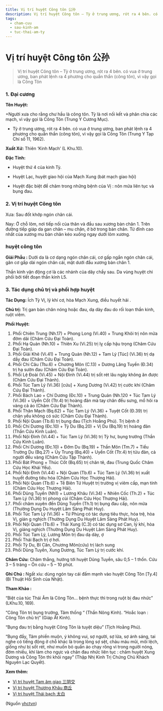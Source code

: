 ```yaml
---
title: Vị trí huyệt Công tôn 公孙
description: Vị trí huyệt Công tôn – Tỳ ở trung ương, rót ra 4 bên. có vua ở trung ương, ban phát lệnh ra 4 phương cho quần thần (công tôn), vì vậy gọi là Công Tôn
tags:
  - cham-cuu
  - sau-kinh-am
  - tuc-thai-am-ty
---
```


# Vị trí huyệt Công tôn 公孙 

> Vị trí huyệt Công tôn – Tỳ ở trung ương, rót ra 4 bên. có vua ở trung ương, ban phát lệnh ra 4 phương cho quần thần (công tôn), vì vậy gọi là Công Tôn

### 1. Đại cương

**Tên Huyệt:**

+Người xưa cho rằng chư hầu là công tôn. Tỳ là nơi nối kết và phân chia các mạch, vì vậy gọi là Công Tôn (Trung Y Cương Mục).

+ Tỳ ở trung ương, rót ra 4 bên. có vua ở trung ương, ban phát lệnh ra 4 phương cho quần thần (công tôn), vì vậy gọi là Công Tôn (Trung Y Tạp Chí số 11, 1962).

**Xuất Xứ:** Thiên ‘Kinh Mạch’ (L Khu.10).

**Đặc Tính:**

+ Huyệt thứ 4 của kinh Tỳ.

+ Huyệt Lạc, huyệt giao hội của Mạch Xung (bát mạch giao hội)

+ Huyệt đặc biệt để châm trong những bệnh của Vị : nôn mửa liên tục và bụng đau.

### 2. Vị trí huyệt Công tôn

Xưa: Sau đốt khớp ngón chân cái.

Nay: Ở chỗ lõm, nơi tiếp nối của thân và đầu sau xương bàn chân 1. Trên đường tiếp giáp da gan chân – mu chân, ở bờ trong bàn chân. Từ đỉnh cao nhất của xương mu bàn chân kéo xuống ngay dưới lõm xương.

### huyệt công tôn

**Giải Phẫu :** Dưới da là cơ dạng ngón chân cái, cơ gấp ngắn ngón chân cái, gân cơ gấp dài ngón chân cái, mặt dưới đầu xương bàn chân 1.

Thần kinh vận động cơ là các nhánh của dây chầy sau. Da vùng huyệt chi phối bởi tiết đoạn thần kinh L5.

### 3. Tác dụng chủ trị và phối hợp huyệt

**Tác Dụng:** Ích Tỳ Vị, lý khí cơ, hòa Mạch Xung, điều huyết hải .

**Chủ trị:** Trị gan bàn chân nóng hoặc đau, dạ dày đau do rối loạn thần kinh, ruột viêm.

**Phối Huyệt:**

1. Phối Chiên Trung (Nh.17) + Phong Long (Vi.40) + Trung Khôi trị nôn mửa đờm dãi (Châm Cứu Đại Toàn).
2. Phối Hạ Quản (Nh.10) + Thiên Xu (Vi.25) trị lỵ cấp hậu trọng (Châm Cứu Đại Toàn).
3. Phối Giải Khê (Vi.41) + Trung Quản (Nh.12) + Tam Lý [Túc] (Vi.36) trị dạ dầy đau (Châm Cứu Đại Toàn).
4. Phối Chi Câu (Ttu.6) + Chương Môn (C.13) + Dương Lăng Tuyền (Đ.34) trị hạ sườn đau (Châm Cứu Đại Toàn).
5. Phối Lệ Đoài (Vi.45) + Nội Đình (Vi.44) trị sốt rét lâu ngày không ăn được (Châm Cứu Đại Thành).
6. Phối Túc Tam Lý (Vi.36) [cứu] + Xung Dương (Vi.42) trị cước khí (Châm Cứu Đại Thành).
7. Phối Bách Lao + Chí Dương (Đc.10) + Trung Quản (Nh.120 + Túc Tam Lý (Vi.36) + Uyển Cốt (Ttr.4) trị hoàng đản mà tay chân đều sưng, mồ hôi ra vàng cả áo (Châm Cứu Đại Thành).
8. Phối Thân Mạch (Bq.62) + Túc Tam Lý (Vi.36) + Tuyệt Cốt (Đ.39) trị chân yếu không có sức (Châm Cứu Đại Thành).
9. Phối Nội Quan (Tb.6) trị bụng đau (Tịch Hoằng Phú). Trị bệnh ở
10. Phối Chí Dương (Đc.10) + Tỳ Du (Bq.20) + Vị Du (Bq.19) trị hoàng đản (Thần Cứu Kinh Luân).
11. Phối Nội Đình (Vi.44) + Túc Tam Lý (Vi.36) trị Tỳ hư, bụng trướng (Thần Cứu Kinh Luân).
12. Phối Chí Dương (Đc.10) + Đởm Du (Bq.19) + Thần Môn (Tm.7) + Tiểu Trường Du (Bq.27) + Ủy Trung (Bq.40) + Uyển Cốt (Ttr.4) trị tửu đản, cả người đều vàng (Châm Cứu Tập Thành).
13. Phối Bát Phong + Thúc Cốt (Bq.65) trị chân tê, đau (Trung Quốc Châm Cứu Học Khái Yếu).
14. Phối Nội Đình (Vi.44) + Nội Quan (Tb.6) + Túc Tam Lý (Vi.36) trị xuất huyết đường tiêu hóa (Châm Cứu Học Thượng Hải).
15. Phối Nội Quan (Tb.6) + Tề Biên Tứ Huyệt trị trường vị viêm cấp, mạn tính (Châm Cứu Học Thượng Hải).
16. Phối Dũng Tuyền (Nh1) + Lương Khâu (Vi.34) + Nhiên Cốc (Th.2) + Túc Tam Lý (Vi.36) trị phong cùi (Châm Cứu Học Thượng Hải).
17. Phối châm xuyên đến Dũng Tuyền (Th.1) trị bụng đau cấp, nôn mửa (Thường Dụng Du Huyệt Lâm Sàng Phát Huy).
18. Phối Túc Tam Lý (Vi.36) + Tứ Phùng có tác dụng tiêu thực, hóa trệ, hòa Vị, gián g nghịch (Thường Dụng Du Huyệt Lâm Sàng Phát Huy).
19. Phối Nội Quan (Tb.6) + Thái Xung (C.3) có tác dụng sơ Can, lý khí, hòa Vị, giáng nghịch (Thường Dụng Du Huyệt Lâm Sàng Phát Huy).
20. Phối Túc Tam Lý, Lương Môn trị đau dạ dày, ợ
21. Phối Thái Bạch trị ợ hơi.
22. Phối Tỳ Du, Bĩ Căn, Chương Môn(cứu) trị lách sung
23. Phối Dũng Tuyền, Xung Dương, Túc Tam Lý trị cước khí.

**Châm Cứu:** Châm thẳng, hướng tới huyệt Dũng Tuyền, sâu 0,5 – 1 thốn. Cứu 3 – 5 tráng – Ôn cứu – 5 – 10 phút.

**Ghi Chú :** Ngất xỉu: dùng ngón tay cái đấm mạnh vào huyệt Công Tôn [Ty.4] (Bí Thuật Hồi Sinh của Nhật).

**Tham Khảo :**

“Biệt của túc Thái Âm là Công Tôn… bệnh thực thì trong ruột bị đau nhức” (LKhu.10, 169).

“Công Tôn trị bụng trướng, Tâm thống “ (Thần Nông Kinh). “Hoắc loạn : Công Tôn chủ trị” (Giáp Ất Kinh).

“Bụng đau trị bằng huyệt Công Tôn là tuyệt diệu” (Tịch Hoằng Phú).

“Bụng đầy, Tâm phiền muộn, ý không vui, sợ người, sợ lửa, sợ ánh sáng, tai nghe có tiếng động ở chỗ khác là trong lòng sợ sệt, chảu máu mũi, môi lệch, giống như bị sốt rét, như muốn bỏ quần áo chạy rông vì trong người nóng, đờm nhiều, khí làm cho ngực và chân đau nhức liên tục : châm huyệt Xung Dương và Công Tôn thì khỏi ngay” (Thập Nhị Kinh Trị Chứng Chủ Khách Nguyên Lạc Quyết).

**Xem thêm:**

* [Vị trí huyệt Tam âm giao 三阴交](/yhctvn/vi-tri-huyet-tam-am-giao-%e4%b8%89%e9%98%b4%e4%ba%a4/)
* [Vị trí huyệt Thương Khâu 商丘](/yhctvn/vi-tri-huyet-thuong-khau-%e5%95%86%e4%b8%98/)
* [Vị trí huyệt Thái bạch 太白](/yhctvn/vi-tri-huyet-thai-bach-%e5%a4%aa%e7%99%bd/)

(Nguồn <a href="https://yhctvn.com/vi-tri-huyet-cong-ton-公孙/" target="_blank">yhctvn</a>)
